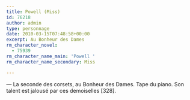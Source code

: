 ```yaml
---
title: Powell (Miss)
id: 76218
author: admin
type: personnage
date: 2010-03-15T07:48:58+00:00
excerpt: Au Bonheur des Dames
rm_character_novel:
  - 75939
rm_character_name_main: 'Powell '
rm_character_name_secondary: Miss

---
```

— La seconde des corsets, au Bonheur des Dames. Tape du piano. Son talent est jalousé par ces demoiselles [328]. 